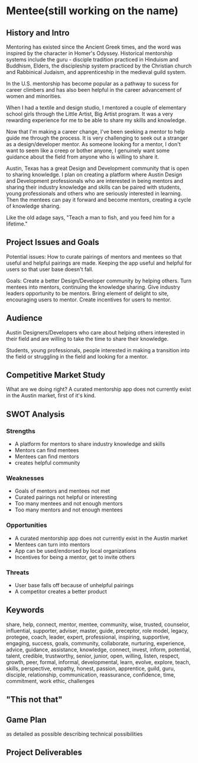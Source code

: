 # Mentee(still working on the name)

## History and Intro

Mentoring has existed since the Ancient Greek times, and the word was inspired 
by the character in Homer's Odyssey. Historical mentorship systems include the guru - disciple tradition practiced in Hinduism and Buddhism, Elders, the discipleship system practiced by the Christian church and Rabbinical Judaism, and apprenticeship in the medieval guild system.

In the U.S. mentorship has become popular as a pathway to sucess for career climbers and has also been helpful in the career advancement of women and minorities.

When I had a textile and design studio, I mentored a couple of elementary school girls through the Little Artist, Big Artist program. It was a very rewarding experience for me to be able to share my skills and knowledge.   

Now that I'm making a career change, I've been seeking a mentor to help guide me through the process. It is very challenging to seek out a stranger as a design/developer mentor. As someone looking for a mentor, I don't want to seem like a creep or bother anyone, I genuinely want some guidance about the field from anyone who is willing to share it.  

Austin, Texas has a great Design and Development community that is open to sharing knowledge. I plan on creating a platform where Austin Design and Development professionals who are interested in being mentors and sharing their industry knowledge and skills can be paired with students, young professionals and others who are seriously interested in learning. Then the mentees can pay it forward and become mentors, creating a cycle of knowledge sharing.

Like the old adage says, "Teach a man to fish, and you feed him for a lifetime." 

## Project Issues and Goals
Potential issues:
How to curate pairings of mentors and mentees so that useful and helpful pairings are made. Keeping the app useful and helpful for users so that user base doesn't fall.   

Goals:
Create a better Design/Developer community by helping others.
Turn mentees into mentors, continuing the knowledge sharing. 
Give industry leaders opportunity to be mentors. 
Bring element of delight to site, encouraging users to mentor.
Create incentives for users to mentor. 


## Audience
Austin Designers/Developers who care about helping others interested in their field and are willing to take the time to share their knowledge.  

Students, young professionals, people interested in making a transition into the field or struggling in the field and looking for a mentor.  

## Competitive Market Study
What are we doing right?
A curated mentorship app does not currently exist in the Austin market, first of it's kind. 



## SWOT Analysis
### Strengths
- A platform for mentors to share industry knowledge and skills 
- Mentors can find mentees
- Mentees can find mentors
- creates helpful community

### Weaknesses
- Goals of mentors and mentees not met
- Curated pairings not helpful or interesting
- Too many mentees and not enough mentors
- Too many mentors and not enough mentees

### Opportunities
- A curated mentorship app does not currently exist in the Austin market
- Mentees can turn into mentors
- App can be used/endorsed by local organizations
- Incentives for being a mentor, get to invite others 

### Threats
- User base falls off because of unhelpful pairings
- A competitor creates a better product


## Keywords
share, help, connect, mentor, mentee, community, wise, trusted, counselor,
influential, supporter, adviser, master, guide, preceptor, role model, legacy, protegee, coach, leader, expert, professional, inspiring, supportive, engaging, success, goals, community, collaborate, nurturing, experience, advice, guidance, assistance, knowledge, connect, invest, inform, potential, talent, credible, trustworthy, senior, junior, open, willing, listen, respect, growth, peer, formal, informal, developmental, learn, evolve, explore, teach, skills, perspective, empathy, honest, passion, apprentice, guild, guru, disciple, relationship, communication, reassurance, confidence, time, commitment, work ethic, challenges


## "This not that"


## Game Plan
as detailed as possible describing technical possibilities

## Project Deliverables

